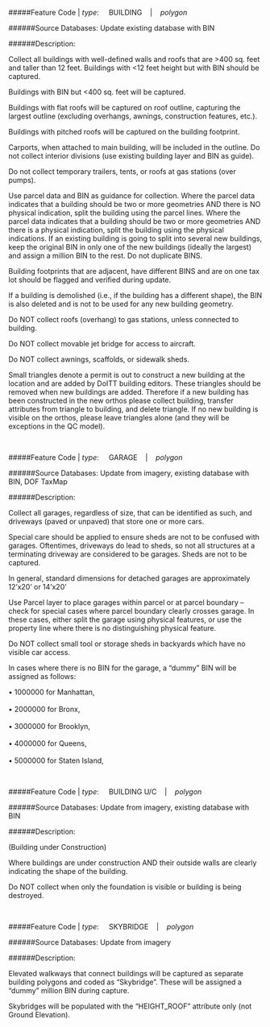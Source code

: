 #####Feature Code | *type*:&nbsp;&nbsp;&nbsp;&nbsp;&nbsp;BUILDING&nbsp;&nbsp;&nbsp; | &nbsp;&nbsp;&nbsp;*polygon*

######Source Databases: Update existing database with BIN

######Description:

Collect all buildings with well-defined walls and roofs that are >400 sq. feet and taller than 12 feet. Buildings with <12 feet height but with BIN should be captured. 

Buildings with BIN but <400 sq. feet will be captured. 

Buildings with flat roofs will be captured on roof outline, capturing the largest outline (excluding overhangs, awnings, construction features, etc.).

Buildings with pitched roofs will be captured on the building footprint.

Carports, when attached to main building, will be included in the outline. Do not collect interior divisions (use existing building layer and BIN as guide).

Do not collect temporary trailers, tents, or roofs at gas stations (over pumps).

Use parcel data and BIN as guidance for collection. Where the parcel data indicates that a building should be two or more geometries AND there is NO physical indication, split the building using the parcel lines. Where the parcel data indicates that a building should be two or more geometries AND there is a physical indication, split the building using the physical indications. If an existing building is going to split into several new buildings, keep the original BIN in only one of the new buildings (ideally the largest) and assign a million BIN to the rest. Do not duplicate BINS.

Building footprints that are adjacent, have different BINS and are on one tax lot should be flagged and verified during update.

If a building is demolished (i.e., if the building has a different shape), the BIN is also deleted and is not to be used for any new building geometry.

Do NOT collect roofs (overhang) to gas stations, unless connected to building.

Do NOT collect movable jet bridge for access to aircraft.

Do NOT collect awnings, scaffolds, or sidewalk sheds.

Small triangles denote a permit is out to construct a new building at the location and are added by DoITT building editors. These triangles should be removed when new buildings are added. Therefore if a new building has been constructed in the new orthos please collect building, transfer attributes from triangle to building, and delete triangle. If no new building is visible on the orthos, please leave triangles alone (and they will be exceptions in the QC model).

<br>

#####Feature Code | *type*:&nbsp;&nbsp;&nbsp;&nbsp;&nbsp;GARAGE&nbsp;&nbsp;&nbsp; | &nbsp;&nbsp;&nbsp;*polygon*

######Source Databases: Update from imagery, existing database with BIN, DOF TaxMap

######Description:

Collect all garages, regardless of size, that can be identified as such, and driveways (paved or unpaved) that store one or
more cars.

Special care should be applied to ensure sheds are not to be confused with garages.  Oftentimes, driveways do lead to sheds, so not all structures at a terminating driveway are considered to be garages.  Sheds are not to be captured.

In general, standard dimensions for detached garages are approximately 12’x20’ or 14’x20’

Use Parcel layer to place garages within parcel or at parcel boundary – check for special cases where parcel boundary clearly crosses garage. In these cases, either split the garage using physical features, or use the property line where there is no distinguishing physical feature.

Do NOT collect small tool or storage sheds in backyards which have no visible car access.

In cases where there is no BIN for the garage, a “dummy” BIN will be assigned as follows: 

•	1000000 for Manhattan,<br></br>
•	2000000 for Bronx,<br></br>
•	3000000 for Brooklyn,<br></br>
•	4000000 for Queens,<br></br>
•	5000000 for Staten Island,

<br>

#####Feature Code | *type*:&nbsp;&nbsp;&nbsp;&nbsp;&nbsp;BUILDING U/C&nbsp;&nbsp;&nbsp; | &nbsp;&nbsp;&nbsp;*polygon*

######Source Databases: Update from imagery, existing database with BIN

######Description:

(Building under Construction)

Where buildings are under construction AND their outside walls are clearly indicating the shape of the building.

Do NOT collect when only the foundation is visible or building is being destroyed.

<br>

#####Feature Code | *type*:&nbsp;&nbsp;&nbsp;&nbsp;&nbsp;SKYBRIDGE&nbsp;&nbsp;&nbsp; | &nbsp;&nbsp;&nbsp;*polygon*

######Source Databases: Update from imagery

######Description:

Elevated walkways that connect buildings will be captured as separate building polygons and coded as “Skybridge”.  These will be assigned a “dummy” million BIN during capture.

Skybridges will be populated with the “HEIGHT_ROOF” attribute only (not Ground Elevation).
